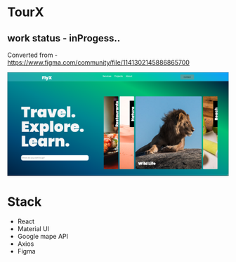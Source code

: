 # TourX 

## work status - inProgess..

Converted from - https://www.figma.com/community/file/1141302145886865700

![Demo](./readme/Screen%20Shot%202022-08-27%20at%2016.01.38.png)

# Stack
- React 
- Material UI
- Google mape API
- Axios
- Figma
